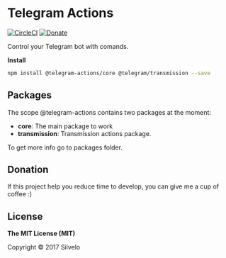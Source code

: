 # Telegram Actions

[![CircleCI](https://circleci.com/gh/silvelo/telegram-actions/badge.svg?style=svg)](https://circleci.com/gh/silvelo/telegram-actions)
[![Donate](https://img.shields.io/badge/Donate-PayPal-green.svg)](https://paypal.me/silvelo)

Control your Telegram bot with comands.

__Install__

```bash
npm install @telegram-actions/core @telegram/transmission --save
```


## Packages
The scope @telegram-actions contains two packages at the moment:

* __core__: The main package to work
* __transmission__: Transmission actions package.

To get more info go to packages folder.

Donation
--------
If this project help you reduce time to develop, you can give me a cup of coffee :)

## License

**The MIT License (MIT)**

Copyright © 2017 Silvelo